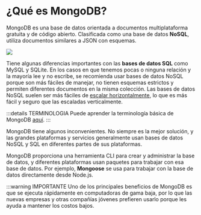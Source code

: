# ¿Qué es MongoDB?

MongoDB es una base de datos orientada a documentos multiplataforma gratuita y de código abierto. Clasificada como una base de datos **NoSQL**, utiliza documentos similares a JSON con esquemas.

![](https://www.master-bigdata.com/wp-content/uploads/2016/02/mongo-db-logo-e1456909721366-653x270.jpg)

Tiene algunas diferencias importantes con las **bases de datos SQL** como MySQL y SQLite. En los casos en que tenemos pocas o ninguna relación y la mayoría lee y no escribe, se recomienda usar bases de datos NoSQL porque son más fáciles de manejar, no tienen esquemas estrictos y permiten diferentes documentos en la misma colección. Las bases de datos NoSQL suelen ser más fáciles de [escalar horizontalmente](), lo que es más fácil y seguro que las escaladas verticalmente.

:::details TERMINOLOGIA
Puede aprender la terminología básica de MongoDB [aquí]().
:::

MongoDB tiene algunos inconvenientes. No siempre es la mejor solución, y las grandes plataformas y servicios generalmente usan bases de datos NoSQL y SQL en diferentes partes de sus plataformas.

MongoDB proporciona una herramienta CLI para crear y administrar la base de datos, y diferentes plataformas usan paquetes para trabajar con esa base de datos. Por ejemplo, **Mongoose** se usa para trabajar con la base de datos directamente desde Node.js.

:::warning IMPORTANTE 
Uno de los principales beneficios de MongoDB es que se ejecuta rápidamente en computadoras de gama baja, por lo que las nuevas empresas y otras compañías jóvenes prefieren usarlo porque les ayuda a mantener los costos bajos.
